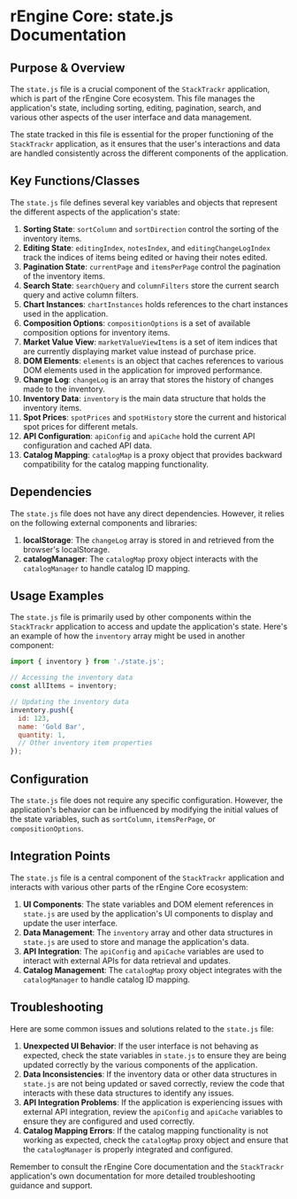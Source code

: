 # rEngine Core: state.js Documentation

## Purpose & Overview

The `state.js` file is a crucial component of the `StackTrackr` application, which is part of the rEngine Core ecosystem. This file manages the application's state, including sorting, editing, pagination, search, and various other aspects of the user interface and data management.

The state tracked in this file is essential for the proper functioning of the `StackTrackr` application, as it ensures that the user's interactions and data are handled consistently across the different components of the application.

## Key Functions/Classes

The `state.js` file defines several key variables and objects that represent the different aspects of the application's state:

1. **Sorting State**: `sortColumn` and `sortDirection` control the sorting of the inventory items.
2. **Editing State**: `editingIndex`, `notesIndex`, and `editingChangeLogIndex` track the indices of items being edited or having their notes edited.
3. **Pagination State**: `currentPage` and `itemsPerPage` control the pagination of the inventory items.
4. **Search State**: `searchQuery` and `columnFilters` store the current search query and active column filters.
5. **Chart Instances**: `chartInstances` holds references to the chart instances used in the application.
6. **Composition Options**: `compositionOptions` is a set of available composition options for inventory items.
7. **Market Value View**: `marketValueViewItems` is a set of item indices that are currently displaying market value instead of purchase price.
8. **DOM Elements**: `elements` is an object that caches references to various DOM elements used in the application for improved performance.
9. **Change Log**: `changeLog` is an array that stores the history of changes made to the inventory.
10. **Inventory Data**: `inventory` is the main data structure that holds the inventory items.
11. **Spot Prices**: `spotPrices` and `spotHistory` store the current and historical spot prices for different metals.
12. **API Configuration**: `apiConfig` and `apiCache` hold the current API configuration and cached API data.
13. **Catalog Mapping**: `catalogMap` is a proxy object that provides backward compatibility for the catalog mapping functionality.

## Dependencies

The `state.js` file does not have any direct dependencies. However, it relies on the following external components and libraries:

1. **localStorage**: The `changeLog` array is stored in and retrieved from the browser's localStorage.
2. **catalogManager**: The `catalogMap` proxy object interacts with the `catalogManager` to handle catalog ID mapping.

## Usage Examples

The `state.js` file is primarily used by other components within the `StackTrackr` application to access and update the application's state. Here's an example of how the `inventory` array might be used in another component:

```javascript
import { inventory } from './state.js';

// Accessing the inventory data
const allItems = inventory;

// Updating the inventory data
inventory.push({
  id: 123,
  name: 'Gold Bar',
  quantity: 1,
  // Other inventory item properties
});
```

## Configuration

The `state.js` file does not require any specific configuration. However, the application's behavior can be influenced by modifying the initial values of the state variables, such as `sortColumn`, `itemsPerPage`, or `compositionOptions`.

## Integration Points

The `state.js` file is a central component of the `StackTrackr` application and interacts with various other parts of the rEngine Core ecosystem:

1. **UI Components**: The state variables and DOM element references in `state.js` are used by the application's UI components to display and update the user interface.
2. **Data Management**: The `inventory` array and other data structures in `state.js` are used to store and manage the application's data.
3. **API Integration**: The `apiConfig` and `apiCache` variables are used to interact with external APIs for data retrieval and updates.
4. **Catalog Management**: The `catalogMap` proxy object integrates with the `catalogManager` to handle catalog ID mapping.

## Troubleshooting

Here are some common issues and solutions related to the `state.js` file:

1. **Unexpected UI Behavior**: If the user interface is not behaving as expected, check the state variables in `state.js` to ensure they are being updated correctly by the various components of the application.
2. **Data Inconsistencies**: If the inventory data or other data structures in `state.js` are not being updated or saved correctly, review the code that interacts with these data structures to identify any issues.
3. **API Integration Problems**: If the application is experiencing issues with external API integration, review the `apiConfig` and `apiCache` variables to ensure they are configured and used correctly.
4. **Catalog Mapping Errors**: If the catalog mapping functionality is not working as expected, check the `catalogMap` proxy object and ensure that the `catalogManager` is properly integrated and configured.

Remember to consult the rEngine Core documentation and the `StackTrackr` application's own documentation for more detailed troubleshooting guidance and support.
